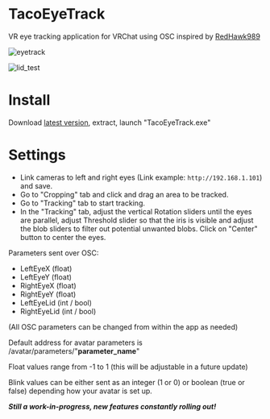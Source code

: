 # TacoEyeTrack

VR eye tracking application for VRChat using OSC inspired by [RedHawk989](https://github.com/RedHawk989/EyeTrackVR)

![eyetrack](https://user-images.githubusercontent.com/117571946/204283521-a67e8b5c-3bf1-4fd2-b751-bb9a62c91ae8.gif)

![lid_test](https://user-images.githubusercontent.com/117571946/210032743-9c747257-0bb5-4b33-85b4-12d4a98af4f7.gif)


# Install
Download [latest version](https://github.com/RxmTaco/TacoTrack/releases), extract, launch "TacoEyeTrack.exe"

# Settings
- Link cameras to left and right eyes (Link example: `http://192.168.1.101`) and save.
- Go to "Cropping" tab and click and drag an area to be tracked.
- Go to "Tracking" tab to start tracking.
- In the "Tracking" tab, adjust the vertical Rotation sliders until the eyes are parallel, adjust Threshold slider so that the iris is visible and adjust the blob sliders to filter out potential unwanted blobs. Click on "Center" button to center the eyes.

Parameters sent over OSC:
- LeftEyeX      (float)
- LeftEyeY      (float)
- RightEyeX     (float)
- RightEyeY     (float)
- LeftEyeLid    (int / bool)
- RightEyeLid   (int / bool)

(All OSC parameters can be changed from within the app as needed)

Default address for avatar parameters is /avatar/parameters/"**parameter_name**"

Float values range from -1 to 1 (this will be adjustable in a future update)

Blink values can be either sent as an integer (1 or 0) or boolean (true or false) depending how your avatar is set up.

***Still a work-in-progress, new features constantly rolling out!***
